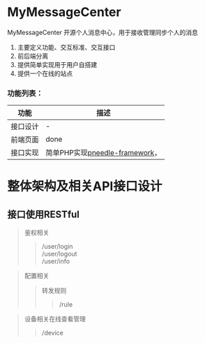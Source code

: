 # MyMessageCenter
MyMessageCenter 开源个人消息中心，用于接收管理同步个人的消息
1. 主要定义功能、交互标准、交互接口
2. 前后端分离
3. 提供简单实现用于用户自搭建
4. 提供一个在线的站点

### 功能列表：
|  功能   | 描述  |
|  ----  | ----  |
| 接口设计  | - |
| 前端页面  | done |
| 接口实现  | 简单PHP实现[pneedle-framework](https://github.com/timsengit/pneedle-framework)， |


# 整体架构及相关API接口设计  
## 接口使用RESTful  
> 鉴权相关  
>> /user/login  
>> /user/logout  
>> /user/info  
  
> 配置相关  
>> 转发规则
>>> /rule  
  
> 设备相关在线查看管理  
>> /device
